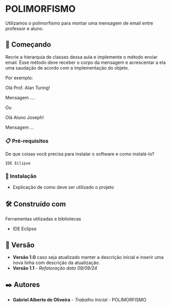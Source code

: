 # POLIMORFISMO

Utilizamos o polimorfismo para montar uma mensagem de email entre professor e aluno.

## 🚀 Começando

Recrie a hierarquia de classes dessa aula e implemente o método enviar email. Esse método deve receber o corpo da mensagem e acrescentar a ela uma saudação de acordo com a implementação do objeto.

Por exemplo:

Olá Prof.  Alan Turing!

Mensagem ….

Ou

Olá Aluno Joseph!

Mensagem …

### 📋 Pré-requisitos

De que coisas você precisa para instalar o software e como instalá-lo?

```
IDE Eclipse 
```

### 🔧 Instalação

* Explicação de como deve ser utilizado o projeto

## 🛠️ Construído com

Ferramentas utilizadas e bibliotecas

* IDE Eclipse

## 📌 Versão

* **Versão 1.0** caso seja atualizado manter a descrição inicial e inserir uma nova linha com descrição da atualização.
* **Versão 1.1** - *Refatoração* *data 09/09/24*

## ✒️ Autores

* **Gabriel Alberto de Oliveira** - *Trabalho Inicial* - POLIMORFISMO


